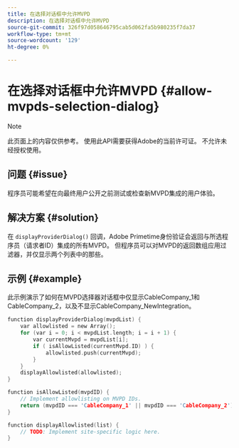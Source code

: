 ```yaml
---
title: 在选择对话框中允许MVPD
description: 在选择对话框中允许MVPD
source-git-commit: 326f97d058646795cab5d062fa5b980235f7da37
workflow-type: tm+mt
source-wordcount: '129'
ht-degree: 0%

---
```



# 在选择对话框中允许MVPD {#allow-mvpds-selection-dialog}

>[!NOTE]
>
>此页面上的内容仅供参考。 使用此API需要获得Adobe的当前许可证。 不允许未经授权使用。

## 问题 {#issue}

程序员可能希望在向最终用户公开之前测试或检查新MVPD集成的用户体验。

## 解决方案 {#solution}

在 `displayProviderDialog()` 回调，Adobe Primetime身份验证会返回与所选程序员（请求者ID）集成的所有MVPD。 但程序员可以对MVPD的返回数组应用过滤器，并仅显示两个列表中的那些。

## 示例 {#example}

此示例演示了如何在MVPD选择器对话框中仅显示CableCompany_1和CableCompany_2，以及不显示CableCompany_NewIntegration。

```C
function displayProviderDialog(mvpdList) {
    var allowlisted = new Array();
    for (var i = 0; i < mvpdList.length; i = i + 1) {
        var currentMvpd = mvpdList[i];
        if ( isAllowListed(currentMvpd.ID) ) {
            allowlisted.push(currentMvpd);
        }
    }
    displayAllowlisted(allowlisted);
}

function isAllowListed(mvpdID) {
    // Implement allowlisting on MVPD IDs.
    return (mvpdID === 'CableCompany_1' || mvpdID === 'CableCompany_2');
}

function displayAllowlisted(list) {
    // TODO: Implement site-specific logic here.
}
```

<!--
**Related Information**
* [Prevent MVPDs from appearing in the Selection Dialog](/help/authentication/prevent-mvpd-selectn-dialog.md)
* **Code Samples**
* [Programmer integration guide](/help/authentication/programmer-integration-guide-overview.md)
-->